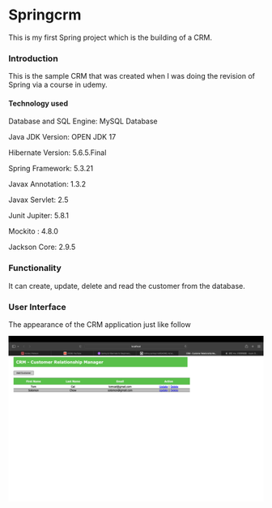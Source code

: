 # Springcrm
This is my first Spring project which is the building of a CRM. 

### Introduction

This is the sample CRM that was created when I was doing the revision of Spring via a course 
in udemy. 

#### Technology used

Database and SQL Engine: MySQL Database

Java JDK Version: OPEN JDK 17

Hibernate Version: 5.6.5.Final

Spring Framework: 5.3.21

Javax Annotation: 1.3.2

Javax Servlet: 2.5

Junit Jupiter: 5.8.1

Mockito : 4.8.0

Jackson Core: 2.9.5


### Functionality

It can create, update, delete and read the customer from the database.


### User Interface

The appearance of the CRM application just like follow

![Screenshot](demo.png)

